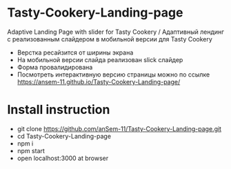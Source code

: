 # Tasty-Cookery-Landing-page
Adaptive Landing Page  with slider for Tasty Cookery / Адаптивный лендинг с реализованным слайдером в мобильной версии для Tasty Cookery

* Верстка ресайзится от ширины экрана
* На мобильной версии слайда реализован slick слайдер
* Форма провалидирована
* Посмотреть интерактивную версию страницы можно по ссылке https://ansem-11.github.io/Tasty-Cookery-Landing-page/

# Install instruction

* git clone https://github.com/anSem-11/Tasty-Cookery-Landing-page.git
* cd Tasty-Cookery-Landing-page
* npm i
* npm start
* open localhost:3000 at browser
